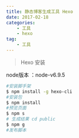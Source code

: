 ```yaml
---
title: 静态博客生成工具 Hexo
date: 2017-02-18
categories:
    - 工具
    - hexo
tag:
    - 工具
---
```

<!--more-->

>Hexo 安装

node版本 ：node-v6.9.5
```bash
#安装脚手架
$ npm install -g hexo-cli
#安装包
$ npm install
#预览页面
$ npm s
# 生成结果 cd public
$ npm g
#发布脚本
```
